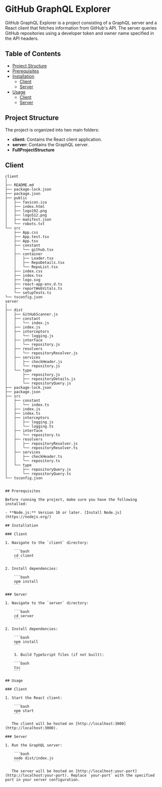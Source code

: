 # GitHub GraphQL Explorer

GitHub GraphQL Explorer is a project consisting of a GraphQL server and a React client that fetches information from GitHub's API. The server queries GitHub repositories using a developer token and owner name specified in the API headers.

## Table of Contents
- [Project Structure](#project-structure)
- [Prerequisites](#prerequisites)
- [Installation](#installation)
  - [Client](#client)
  - [Server](#server)
- [Usage](#usage)
  - [Client](#client-usage)
  - [Server](#server-usage)

## Project Structure

The project is organized into two main folders:

- **client:** Contains the React client application.
- **server:** Contains the GraphQL server.
- **FullProjectStructure**
## Client

```plaintext
client
│
├── README.md
├── package-lock.json
├── package.json
├── public
│   ├── favicon.ico
│   ├── index.html
│   ├── logo192.png
│   ├── logo512.png
│   ├── manifest.json
│   └── robots.txt
└── src
    ├── App.css
    ├── App.test.tsx
    ├── App.tsx
    ├── constant
    │   └── github.tsx
    ├── container
    │   ├── Loader.tsx
    │   ├── RepoDetails.tsx
    │   └── RepoList.tsx
    ├── index.css
    ├── index.tsx
    ├── logo.svg
    ├── react-app-env.d.ts
    ├── reportWebVitals.ts
    └── setupTests.ts
└── tsconfig.json
server
│
├── dist
│   ├── GitHubScanner.js
│   ├── constant
│   │   └── index.js
│   ├── index.js
│   ├── interceptors
│   │   └── logging.js
│   ├── interface
│   │   └── repository.js
│   ├── resolvers
│   │   └── repositoryResolver.js
│   ├── services
│   │   ├── checkHeader.js
│   │   └── repository.js
│   └── type
│       ├── repository.js
│       ├── repositoryDetails.js
│       └── repositoryQuery.js
├── package-lock.json
├── package.json
├── src
│   ├── constant
│   │   └── index.ts
│   ├── index.js
│   ├── index.ts
│   ├── interceptors
│   │   ├── logging.js
│   │   └── logging.ts
│   ├── interface
│   │   └── repository.ts
│   ├── resolvers
│   │   ├── repositoryResolver.js
│   │   └── repositoryResolver.ts
│   ├── services
│   │   ├── checkHeader.ts
│   │   └── repository.ts
│   └── type
│       ├── repositoryQuery.js
│       └── repositoryQuery.ts
└── tsconfig.json


## Prerequisites

Before running the project, make sure you have the following installed:

- **Node.js:** Version 16 or later. [Install Node.js](https://nodejs.org/)

## Installation

### Client

1. Navigate to the `client` directory:

    ```bash
    cd client
    ```

2. Install dependencies:

    ```bash
    npm install
    ```

### Server

1. Navigate to the `server` directory:

    ```bash
    cd server
    ```

2. Install dependencies:

    ```bash
    npm install
    ```

    3. Build TypeScript files (if not built):

    ```bash
    tsc
    ```

## Usage

### Client

1. Start the React client:

    ```bash
    npm start
    ```

   The client will be hosted on [http://localhost:3000](http://localhost:3000).

### Server

1. Run the GraphQL server:

    ```bash
    node dist/index.js
    ```

   The server will be hosted on [http://localhost:your-port](http://localhost:your-port). Replace `your-port` with the specified port in your server configuration.
